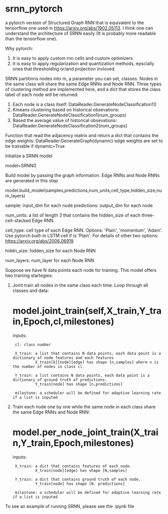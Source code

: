 # srnn_pytorch
a pytorch version of Structured Graph RNN that is equivalent to the tensorflow one used in https://arxiv.org/abs/1902.05113.
I think one can understand the architecture of SRNN easily (It is probably more readable than the tensorflow one).


Why pytorch:
 1. It is easy to apply custom rnn cells and custom optimizers
 2. It is easy to apply regularization and quantization methods, epscially ones that thresholding or/and projection invloved.


SRNN partitions nodes into m, a parameter you can set, classes. Nodes in the same class will share the same Edge RNNs and Node RNN.
Three types of clustering method are implemented here, and a dict that stores the class label of each node will be returned:
 1. Each node is a class itself: DataReader.GenerateNodeClassification1()
 2. Kmeans clustering based on historical obsevations: DataReader.GenerateNodeClassification1(num_groups)
 3. Based the average value of historical obsevations: DataReader.GenerateNodeClassification2(num_groups)
 
 
Function that read the adjacency matrix and return a dict that contains the edge weights:
 DataReader.GenerateGraph(dynamic)
 edge weights are set to be trainable if dynamic=True

Intialize a SRNN model 

model=SRNN()

Build model by passing the graph information. Edge RNNs and Node RNNs are generated in this step

model.build_model(samples,predictions,num_units,cell_type,hidden_size,num_layers)

   sample: input_dim for each node
   predictions: output_dim for each node
   
   num_units: a list of length 3 that contains the hidden_size of each three-cell-stacked Edge RNN.
   
   cell_type: cell type of each Edge RNN. Options: 'Plain', 'momentum', 'Adam'. Use pytorch built-in LSTM cell if is 'Plain'. For details of other two options: https://arxiv.org/abs/2006.06919   
   
   hiddn_size: hidden_size for each Node RNN
   
   num_layers: num_layer for each Node RNN

Suppose we have N data points each node for training. This model offers two training startegies: 
 1. Joint train all nodes in the same class each time. Loop through all classes and data:
    # model.joint_train(self,X_train,Y_train,Epoch,cl,milestones)
       inputs: 
       
         cl: class number
         
         X_train: a list that contains N data points, each data point is a dictionary of node features and each features
                  X_train[k][node][edge] has shape [n,samples] where n is the number of nodes in class cl.
                  
         Y_train: a list contains N data points, each data point is a dictionary of ground truth of predictions.
                  Y_train[node] has shape [n,predictions]
                  
         milestone: a scheduler will be defined for adaptive learning rate if a list is inputed
 2. Train each node one by one while the same node in each class share the same Edge RNNs and Node RNN:
    # model.per_node_joint_train(X_train,Y_train,Epoch,milestones)
      inputs:
      
         X_train: a dict that contains features of each node.
                  X_train[node][edge] has shape [N,samples]
                  
         Y_train: a dict that contains ground truth of each node.
                  Y_train[node] has shape [N. predictions]
                  
         milestone: a scheduler will be defined for adaptive learning rate if a list is inputed
         
 To see an example of running SRNN, please see the .ipynb file

